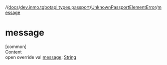 //[docs](../../../index.md)/[dev.inmo.tgbotapi.types.passport](../index.md)/[UnknownPassportElementError](index.md)/[message](message.md)



# message  
[common]  
Content  
open override val [message](message.md): [String](https://kotlinlang.org/api/latest/jvm/stdlib/kotlin/-string/index.html)  



